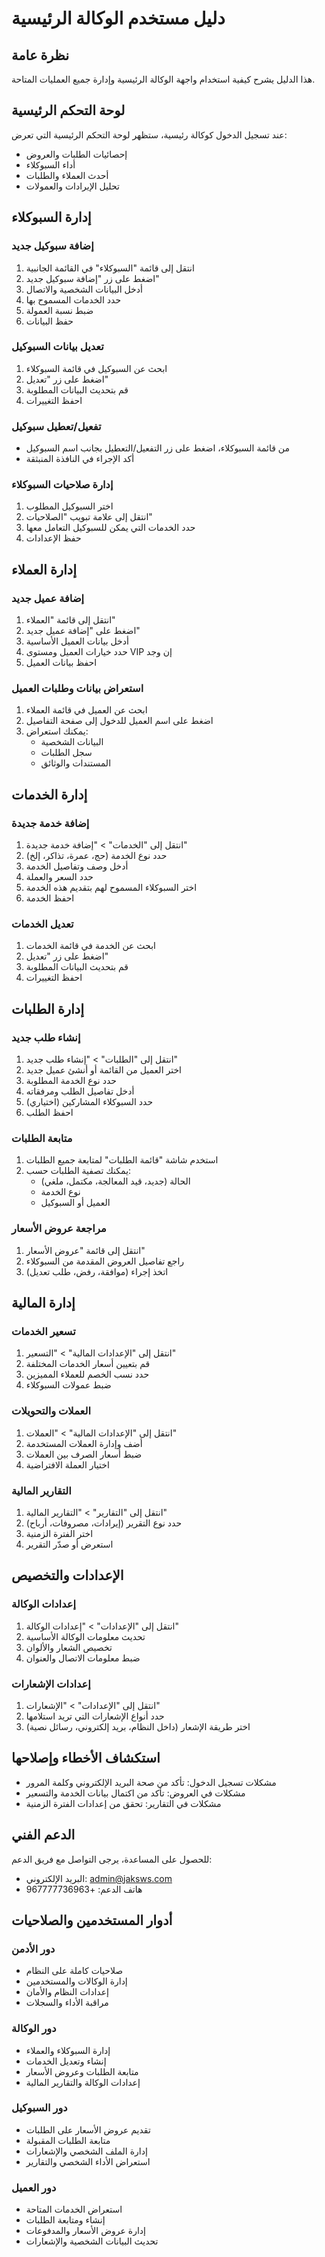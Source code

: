# دليل مستخدم الوكالة الرئيسية

## نظرة عامة
هذا الدليل يشرح كيفية استخدام واجهة الوكالة الرئيسية وإدارة جميع العمليات المتاحة.

## لوحة التحكم الرئيسية

عند تسجيل الدخول كوكالة رئيسية، ستظهر لوحة التحكم الرئيسية التي تعرض:
* إحصائيات الطلبات والعروض
* أداء السبوكلاء
* أحدث العملاء والطلبات
* تحليل الإيرادات والعمولات

## إدارة السبوكلاء

### إضافة سبوكيل جديد
1. انتقل إلى قائمة "السبوكلاء" في القائمة الجانبية
2. اضغط على زر "إضافة سبوكيل جديد"
3. أدخل البيانات الشخصية والاتصال
4. حدد الخدمات المسموح بها
5. ضبط نسبة العمولة
6. حفظ البيانات

### تعديل بيانات السبوكيل
1. ابحث عن السبوكيل في قائمة السبوكلاء
2. اضغط على زر "تعديل"
3. قم بتحديث البيانات المطلوبة
4. احفظ التغييرات

### تفعيل/تعطيل سبوكيل
* من قائمة السبوكلاء، اضغط على زر التفعيل/التعطيل بجانب اسم السبوكيل
* أكد الإجراء في النافذة المنبثقة

### إدارة صلاحيات السبوكلاء
1. اختر السبوكيل المطلوب
2. انتقل إلى علامة تبويب "الصلاحيات"
3. حدد الخدمات التي يمكن للسبوكيل التعامل معها
4. حفظ الإعدادات

## إدارة العملاء

### إضافة عميل جديد
1. انتقل إلى قائمة "العملاء"
2. اضغط على "إضافة عميل جديد"
3. أدخل بيانات العميل الأساسية
4. حدد خيارات العميل ومستوى VIP إن وجد
5. احفظ بيانات العميل

### استعراض بيانات وطلبات العميل
1. ابحث عن العميل في قائمة العملاء
2. اضغط على اسم العميل للدخول إلى صفحة التفاصيل
3. يمكنك استعراض:
   * البيانات الشخصية
   * سجل الطلبات
   * المستندات والوثائق

## إدارة الخدمات

### إضافة خدمة جديدة
1. انتقل إلى "الخدمات" > "إضافة خدمة جديدة"
2. حدد نوع الخدمة (حج، عمرة، تذاكر، إلخ)
3. أدخل وصف وتفاصيل الخدمة
4. حدد السعر والعملة
5. اختر السبوكلاء المسموح لهم بتقديم هذه الخدمة
6. احفظ الخدمة

### تعديل الخدمات
1. ابحث عن الخدمة في قائمة الخدمات
2. اضغط على زر "تعديل"
3. قم بتحديث البيانات المطلوبة
4. احفظ التغييرات

## إدارة الطلبات

### إنشاء طلب جديد
1. انتقل إلى "الطلبات" > "إنشاء طلب جديد"
2. اختر العميل من القائمة أو أنشئ عميل جديد
3. حدد نوع الخدمة المطلوبة
4. أدخل تفاصيل الطلب ومرفقاته
5. حدد السبوكلاء المشاركين (اختياري)
6. احفظ الطلب

### متابعة الطلبات
1. استخدم شاشة "قائمة الطلبات" لمتابعة جميع الطلبات
2. يمكنك تصفية الطلبات حسب:
   * الحالة (جديد، قيد المعالجة، مكتمل، ملغي)
   * نوع الخدمة
   * العميل أو السبوكيل

### مراجعة عروض الأسعار
1. انتقل إلى قائمة "عروض الأسعار"
2. راجع تفاصيل العروض المقدمة من السبوكلاء
3. اتخذ إجراء (موافقة، رفض، طلب تعديل)

## إدارة المالية

### تسعير الخدمات
1. انتقل إلى "الإعدادات المالية" > "التسعير"
2. قم بتعيين أسعار الخدمات المختلفة
3. حدد نسب الخصم للعملاء المميزين
4. ضبط عمولات السبوكلاء

### العملات والتحويلات
1. انتقل إلى "الإعدادات المالية" > "العملات"
2. أضف وإدارة العملات المستخدمة
3. ضبط أسعار الصرف بين العملات
4. اختيار العملة الافتراضية

### التقارير المالية
1. انتقل إلى "التقارير" > "التقارير المالية"
2. حدد نوع التقرير (إيرادات، مصروفات، أرباح)
3. اختر الفترة الزمنية
4. استعرض أو صدّر التقرير

## الإعدادات والتخصيص

### إعدادات الوكالة
1. انتقل إلى "الإعدادات" > "إعدادات الوكالة"
2. تحديث معلومات الوكالة الأساسية
3. تخصيص الشعار والألوان
4. ضبط معلومات الاتصال والعنوان

### إعدادات الإشعارات
1. انتقل إلى "الإعدادات" > "الإشعارات"
2. حدد أنواع الإشعارات التي تريد استلامها
3. اختر طريقة الإشعار (داخل النظام، بريد إلكتروني، رسائل نصية)

## استكشاف الأخطاء وإصلاحها
* مشكلات تسجيل الدخول: تأكد من صحة البريد الإلكتروني وكلمة المرور
* مشكلات في العروض: تأكد من اكتمال بيانات الخدمة والتسعير
* مشكلات في التقارير: تحقق من إعدادات الفترة الزمنية

## الدعم الفني
للحصول على المساعدة، يرجى التواصل مع فريق الدعم:
* البريد الإلكتروني: admin@jaksws.com
* هاتف الدعم: +967777736963

## أدوار المستخدمين والصلاحيات

### دور الأدمن
* صلاحيات كاملة على النظام
* إدارة الوكالات والمستخدمين
* إعدادات النظام والأمان
* مراقبة الأداء والسجلات

### دور الوكالة
* إدارة السبوكلاء والعملاء
* إنشاء وتعديل الخدمات
* متابعة الطلبات وعروض الأسعار
* إعدادات الوكالة والتقارير المالية

### دور السبوكيل
* تقديم عروض الأسعار على الطلبات
* متابعة الطلبات المقبولة
* إدارة الملف الشخصي والإشعارات
* استعراض الأداء الشخصي والتقارير

### دور العميل
* استعراض الخدمات المتاحة
* إنشاء ومتابعة الطلبات
* إدارة عروض الأسعار والمدفوعات
* تحديث البيانات الشخصية والإشعارات

